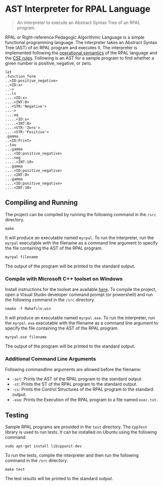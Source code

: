 # AST Interpreter for RPAL Language

> An interpreter to execute an Abstract Syntax Tree of an RPAL program.

RPAL or Right-reference Pedagogic Algorithmic Language is a simple functional programming language. The interpreter takes an Abstract Syntax Tree (AST) of an RPAL program and executes it. The interpreter is implemented following the [operational semantics](https://rpal.sourceforge.net/doc/semantics.pdf) of the RPAL language and the [CSE rules](https://www.cise.ufl.edu/~manuel/notes/csem.pdf). Following is an AST for a sample program to find whether a given number is positive, negative, or zero.

```
let
.function_form
..<ID:positive_negative>
..<ID:x>
..->
...ls
....<ID:x>
....<INT:0>
...<STR:'Negative'>
...->
....eq
.....<ID:x>
.....<INT:0>
....<STR:'Zero'>
....<STR:'Positive'>
.gamma
..<ID:Print>
..tau
...gamma
....<ID:positive_negative>
....neg
.....<INT:10>
...gamma
....<ID:positive_negative>
....<INT:0>
...gamma
....<ID:positive_negative>
....<INT:10>

```

## Compiling and Running

The project can be compiled by running the following command in the `/src` directory.

```
make
```

It will produce an executable named `myrpal`. To run the interpreter, run the `myrpal` executable with the filename as a command line argument to specify the file containing the AST of the RPAL program.

```
myrpal filename
```

The output of the program will be printed to the standard output.

### Compile with Microsoft C++ toolset on Windows

Install instructions for the toolset are available [here](https://learn.microsoft.com/en-us/cpp/build/building-on-the-command-line?view=msvc-170). To compile the project, open a Visual Studio developer command prompt (or powershell) and run the following command in the `/src` directory.

```
nmake -f Makefile.win
```

It will produce an executable named `myrpal.exe`. To run the interpreter, run the `myrpal.exe` executable with the filename as a command line argument to specify the file containing the AST of the RPAL program.

```
myrpal.exe filename
```

The output of the program will be printed to the standard output.

### Additional Command Line Arguments

Following commandline arguments are allowed before the filename:

- `-ast`: Prints the AST of the RPAL program to the standard output.
- `-st`: Prints the ST of the RPAL program to the standard output.
- `-cs`: Prints the Control Structures of the RPAL program to the standard output.
- `-exe`: Prints the Execution of the RPAL program to a file named `exec.txt`.

## Testing

Sample RPAL programs are provided in the `test` directory. The `CppTest` library is used to run tests. It can be installed on Ubuntu using the following command:

```
sudo apt-get install libcppunit-dev
```

To run the tests, compile the interpreter and then run the following command in the `/src` directory.

```
make test
```

The test results will be printed to the standard output.
